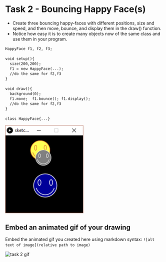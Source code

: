 # Task 2 - Bouncing Happy Face(s)

- Create three bouncing happy-faces with different positions, size and speed, and then move, bounce, and display them in the draw() function.
- Notice how easy it is to create many objects now of the same class and use them in your program.

```
HappyFace f1, f2, f3;

void setup(){
  size(200,200);
  f1 = new HappyFace(...);
  //do the same for f2,f3
}

void draw(){
  background(0);
  f1.move;  f1.bounce(); f1.display();
  //do the same for f2,f3
}

class HappyFace{...}
```

<img src="../images/img4.png" width="250px">

## Embed an animated gif of your drawing

Embed the animated gif you created here using markdown syntax: `![alt text of image](relative path to image)`

![task 2 gif](/activity/animations/task2.gif)
